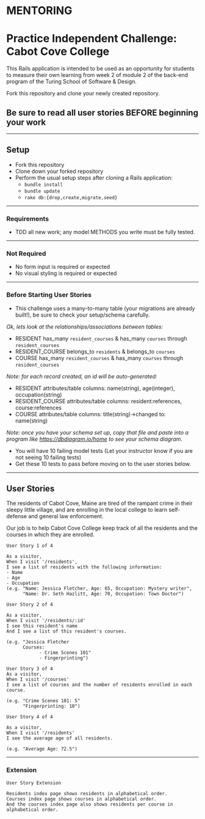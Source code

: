 # MENTORING 

# Practice Independent Challenge: Cabot Cove College

This Rails application is intended to be used as an opportunity for students to measure their own learning from week 2 of module 2 of the back-end program of the Turing School of Software & Design.

Fork this repository and clone your newly created repository.

## Be sure to read all user stories BEFORE beginning your work
---

## Setup

* Fork this repository
* Clone down your forked repository
* Perform the usual setup steps after cloning a Rails application:
  - `bundle install`
  - `bundle update`
  - `rake db:{drop,create,migrate,seed}`
---

### Requirements

* TDD all new work; any model METHODS you write must be fully tested.
---
### Not Required

* No form input is required or expected
* No visual styling is required or expected
---
### Before Starting User Stories

* This challenge uses a many-to-many table (your migrations are already built!), be sure to check your setup/schema carefully.

*Ok, lets look at the relationships/associations between tables:*
- RESIDENT has_many `resident_courses` & has_many `courses` through `resident_courses`
- RESIDENT_COURSE belongs_to `residents` & belongs_to `courses`
- COURSE has_many `resident_courses` & has_many `courses` through `resident_courses`

*Note: for each record created, an id will be auto-generated:*
- RESIDENT attributes/table columns: name(string), age(integer), occupation(string)
- RESIDENT_COURSE attributes/table columns: resident:references, course:references
- COURSE attributes/table columns: title(string)->changed to: name(string)

*Note: once you have your schema set up, copy that file and paste into a program like <https://dbdiagram.io/home> to see your schema diagram.*

* You will have 10 failing model tests (Let your instructor know if you are not seeing 10 failing tests)
* Get these 10 tests to pass before moving on to the user stories below.

---

## User Stories
The residents of Cabot Cove, Maine are tired of the rampant crime in their sleepy little village, and are enrolling in the local college to learn self-defense and general law enforcement. 

Our job is to help Cabot Cove College keep track of all the residents and the courses in which they are enrolled. 


```
User Story 1 of 4

As a visitor,
When I visit '/residents',
I see a list of residents with the following information:
- Name
- Age
- Occupation
(e.g. "Name: Jessica Fletcher, Age: 65, Occupation: Mystery writer", 
      "Name: Dr. Seth Hazlitt, Age: 70, Occupation: Town Doctor")
```

```
User Story 2 of 4

As a visitor,
When I visit '/residents/:id'
I see this resident's name
And I see a list of this resident's courses.

(e.g. "Jessica Fletcher
      Courses:
            - Crime Scenes 101"
            - Fingerprinting")
```

```
User Story 3 of 4
As a visitor,
When I visit '/courses'
I see a list of courses and the number of residents enrolled in each course.

(e.g. "Crime Scenes 101: 5"
      "Fingerprinting: 10")
```

```
User Story 4 of 4

As a visitor,
When I visit '/residents'
I see the average age of all residents.

(e.g. "Average Age: 72.5")
```
---
### Extension
```
User Story Extension

Residents index page shows residents in alphabetical order.
Courses index page shows courses in alphabetical order.
And the courses index page also shows residents per course in alphabetical order.
